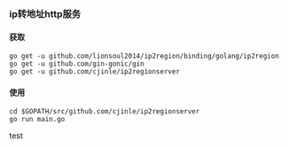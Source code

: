 ### ip转地址http服务

#### 获取
```
go get -u github.com/lionsoul2014/ip2region/binding/golang/ip2region
go get -u github.com/gin-gonic/gin
go get -u github.com/cjinle/ip2regionserver
```


#### 使用
```
cd $GOPATH/src/github.com/cjinle/ip2regionserver
go run main.go
```


test


